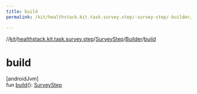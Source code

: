 ```yaml
---
title: build
permalink: /kit/healthstack.kit.task.survey.step/-survey-step/-builder/build.html

---
```

//[kit](/kit.html)/[healthstack.kit.task.survey.step](../../index.html)/[SurveyStep](../index.html)/[Builder](index.html)/[build](build.html)



# build



[androidJvm]\
fun [build](build.html)(): [SurveyStep](../index.html)




